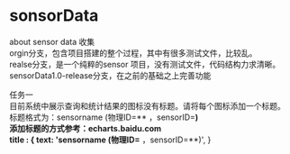 # sonsorData
about sensor data 收集<br>
orgin分支，包含项目搭建的整个过程，其中有很多测试文件，比较乱。<br>
realse分支，是一个纯粹的sensor 项目，没有测试文件，代码结构力求清晰。<br>
sensorData1.0-release分支，在之前的基础之上完善功能<br>


任务一<br>
目前系统中展示查询和统计结果的图标没有标题。请将每个图标添加一个标题。
<br>标题格式为：sensorname (物理ID=** ，sensorID=**)
<br>添加标题的方式参考：echarts.baidu.com
<br>
    title : {
        text: 'sensorname (物理ID=** ，sensorID=**)',
    }




